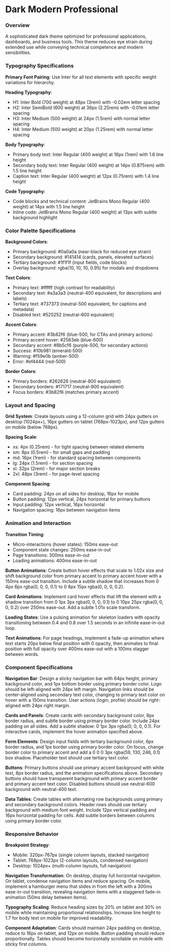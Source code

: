 # Dark Modern Professional

### Overview
A sophisticated dark theme optimized for professional applications, dashboards, and business tools. This theme reduces eye strain during extended use while conveying technical competence and modern sensibilities.

### Typography Specifications

**Primary Font Pairing**: Use Inter for all text elements with specific weight variations for hierarchy.

**Heading Typography**:
- H1: Inter Bold (700 weight) at 48px (3rem) with -0.02em letter spacing
- H2: Inter SemiBold (600 weight) at 36px (2.25rem) with -0.01em letter spacing  
- H3: Inter Medium (500 weight) at 24px (1.5rem) with normal letter spacing
- H4: Inter Medium (500 weight) at 20px (1.25rem) with normal letter spacing

**Body Typography**:
- Primary body text: Inter Regular (400 weight) at 16px (1rem) with 1.6 line height
- Secondary body text: Inter Regular (400 weight) at 14px (0.875rem) with 1.5 line height
- Caption text: Inter Regular (400 weight) at 12px (0.75rem) with 1.4 line height

**Code Typography**:
- Code blocks and technical content: JetBrains Mono Regular (400 weight) at 14px with 1.5 line height
- Inline code: JetBrains Mono Regular (400 weight) at 13px with subtle background highlight

### Color Palette Specifications

**Background Colors**:
- Primary background: #0a0a0a (near-black for reduced eye strain)
- Secondary background: #141414 (cards, panels, elevated surfaces)
- Tertiary background: #1f1f1f (input fields, code blocks)
- Overlay background: rgba(10, 10, 10, 0.95) for modals and dropdowns

**Text Colors**:
- Primary text: #ffffff (high contrast for readability)
- Secondary text: #a3a3a3 (neutral-400 equivalent, for descriptions and labels)
- Tertiary text: #737373 (neutral-500 equivalent, for captions and metadata)
- Disabled text: #525252 (neutral-600 equivalent)

**Accent Colors**:
- Primary accent: #3b82f6 (blue-500, for CTAs and primary actions)
- Primary accent hover: #2563eb (blue-600)
- Secondary accent: #8b5cf6 (purple-500, for secondary actions)
- Success: #10b981 (emerald-500)
- Warning: #f59e0b (amber-500)
- Error: #ef4444 (red-500)

**Border Colors**:
- Primary borders: #262626 (neutral-800 equivalent)
- Secondary borders: #171717 (neutral-900 equivalent)
- Focus borders: #3b82f6 (matches primary accent)

### Layout and Spacing

**Grid System**:
Create layouts using a 12-column grid with 24px gutters on desktop (1024px+), 16px gutters on tablet (768px-1023px), and 12px gutters on mobile (below 768px).

**Spacing Scale**:
- xs: 4px (0.25rem) - for tight spacing between related elements
- sm: 8px (0.5rem) - for small gaps and padding
- md: 16px (1rem) - for standard spacing between components
- lg: 24px (1.5rem) - for section spacing
- xl: 32px (2rem) - for major section breaks
- 2xl: 48px (3rem) - for page-level spacing

**Component Spacing**:
- Card padding: 24px on all sides for desktop, 16px for mobile
- Button padding: 12px vertical, 24px horizontal for primary buttons
- Input padding: 12px vertical, 16px horizontal
- Navigation spacing: 16px between navigation items

### Animation and Interaction

**Transition Timing**:
- Micro-interactions (hover states): 150ms ease-out
- Component state changes: 250ms ease-in-out
- Page transitions: 300ms ease-in-out
- Loading animations: 400ms ease-in-out

**Button Animations**:
Create button hover effects that scale to 1.02x size and shift background color from primary accent to primary accent hover with a 150ms ease-out transition. Include a subtle shadow that increases from 0 4px 6px rgba(0, 0, 0, 0.1) to 0 8px 15px rgba(0, 0, 0, 0.2).

**Card Animations**:
Implement card hover effects that lift the element with a shadow transition from 0 1px 3px rgba(0, 0, 0, 0.1) to 0 10px 25px rgba(0, 0, 0, 0.2) over 250ms ease-out. Add a subtle 1.01x scale transform.

**Loading States**:
Use a pulsing animation for skeleton loaders with opacity transitioning between 0.4 and 0.8 over 1.5 seconds in an infinite ease-in-out loop.

**Text Animations**:
For page headings, implement a fade-up animation where text starts 20px below final position with 0 opacity, then animates to final position with full opacity over 400ms ease-out with a 100ms stagger between words.

### Component Specifications

**Navigation Bar**:
Design a sticky navigation bar with 64px height, primary background color, and 1px bottom border using primary border color. Logo should be left-aligned with 24px left margin. Navigation links should be center-aligned using secondary text color, changing to primary text color on hover with a 150ms transition. User actions (login, profile) should be right-aligned with 24px right margin.

**Cards and Panels**:
Create cards with secondary background color, 8px border radius, and subtle border using primary border color. Include 24px padding on all sides. Add a subtle shadow: 0 1px 3px rgba(0, 0, 0, 0.1). For interactive cards, implement the hover animation specified above.

**Form Elements**:
Design input fields with tertiary background color, 6px border radius, and 1px border using primary border color. On focus, change border color to primary accent and add a 0 0 0 3px rgba(59, 130, 246, 0.1) box shadow. Placeholder text should use tertiary text color.

**Buttons**:
Primary buttons should use primary accent background with white text, 8px border radius, and the animation specifications above. Secondary buttons should have transparent background with primary accent border and primary accent text color. Disabled buttons should use neutral-600 background with neutral-400 text.

**Data Tables**:
Create tables with alternating row backgrounds using primary and secondary background colors. Header rows should use tertiary background with medium font weight. Include 12px vertical padding and 16px horizontal padding for cells. Add subtle borders between columns using primary border color.

### Responsive Behavior

**Breakpoint Strategy**:
- Mobile: 320px-767px (single column layouts, stacked navigation)
- Tablet: 768px-1023px (2-column layouts, condensed navigation)  
- Desktop: 1024px+ (multi-column layouts, full navigation)

**Navigation Transformation**:
On desktop, display full horizontal navigation. On tablet, condense navigation items and reduce spacing. On mobile, implement a hamburger menu that slides in from the left with a 300ms ease-in-out transition, revealing navigation items with a staggered fade-in animation (50ms delay between items).

**Typography Scaling**:
Reduce heading sizes by 20% on tablet and 30% on mobile while maintaining proportional relationships. Increase line height to 1.7 for body text on mobile for improved readability.

**Component Adaptation**:
Cards should maintain 24px padding on desktop, reduce to 16px on tablet, and 12px on mobile. Button padding should reduce proportionally. Tables should become horizontally scrollable on mobile with sticky first columns. 
